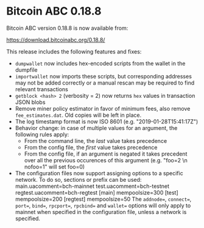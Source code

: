 Bitcoin ABC 0.18.8
==================

Bitcoin ABC version 0.18.8 is now available from:

  <https://download.bitcoinabc.org/0.18.8/>

This release includes the following features and fixes:

 - `dumpwallet` now includes hex-encoded scripts from the wallet in the dumpfile
 - `importwallet` now imports these scripts, but corresponding addresses may not
   be added correctly or a manual rescan may be required to find relevant
   transactions
 - `getblock <hash> 2` (verbosity = 2) now returns `hex` values in transaction JSON blobs
 - Remove miner policy estimator in favor of minimum fees, also remove `fee_estimates.dat`.
   Old copies will be left in place.
 - The log timestamp format is now ISO 8601 (e.g. "2019-01-28T15:41:17Z")
 - Behavior change: in case of multiple values for an argument, the following rules apply:
    - From the command line, the *last* value takes precedence
    - From the config file, the *first* value takes precedence
    - From the config file, if an argument is negated it takes precedent over all the
      previous occurences of this argument (e.g. "foo=2 \n nofoo=1" will set foo=0)
 - The configuration files now support assigning options to a specific network.
   To do so, sections or prefix can be used:
     main.uacomment=bch-mainnet
     test.uacomment=bch-testnet
     regtest.uacomment=bch-regtest
     [main]
     mempoolsize=300
     [test]
     mempoolsize=200
     [regtest]
     mempoolsize=50
   The `addnode=`, `connect=`, `port=`, `bind=`, `rpcport=`, `rpcbind=`
   and `wallet=` options will only apply to mainnet when specified in the
   configuration file, unless a network is specified.
